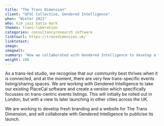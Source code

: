 ```yaml
---
title: "The Trans Dimension"
client: "GFSC Collective, Gendered Intelligence"
when: "Winter 2022"
who: kim jazz katja mark
themes: trans-liberation
categories: consultancyresearch software
linktourl: https://transdimension.uk/
linktotext:
image:
imagealt:
summary: "How we collaborated with Gendered Intelligence to develop a trans-focussed offshoot of our award-winning PlaceCal Community Calendar."
weight: 100
---
```


As a trans-led studio, we recognise that our community best thrives when it is connected, and at the moment, there are very few trans-specific events listing/sharing spaces. We are working with Gendered Intelligence to take our existing PlaceCal software and create a version which specifically focusses on trans-centric events listings. This will initially be rolled out in London, but with a view to later launching in other cities across the UK.

We are working to develop fresh branding and a website for The Trans Dimension, and will collaborate with Gendered Intelligence to publicise its launch.
